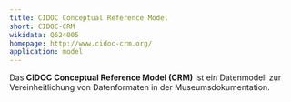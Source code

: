 ```yaml
---
title: CIDOC Conceptual Reference Model
short: CIDOC-CRM
wikidata: Q624005
homepage: http://www.cidoc-crm.org/
application: model
---
```


Das **CIDOC Conceptual Reference Model (CRM)** ist ein Datenmodell zur
Vereinheitlichung von Datenformaten in der Museumsdokumentation.

